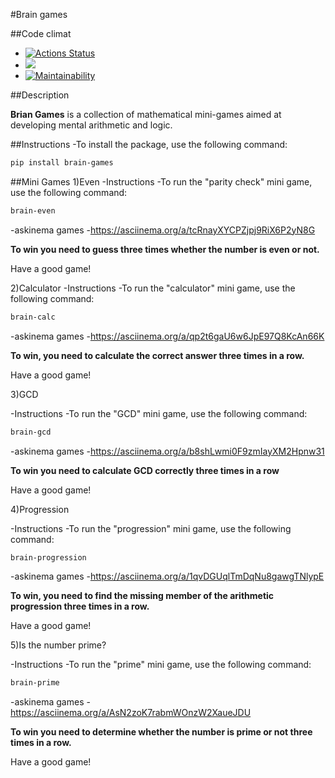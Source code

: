 #Brain games

##Code climat
- [![Actions Status](https://github.com/bebcor/python-project-49/actions/workflows/hexlet-check.yml/badge.svg)](https://github.com/bebcor/python-project-49/actions)
- <a href="https://codeclimate.com/github/bebcor/python-project-49/maintainability"><img src="https://api.codeclimate.com/v1/badges/99d1b9997b0fdebf4996/maintainability" /></a>
- [![Maintainability](https://api.codeclimate.com/v1/badges/99d1b9997b0fdebf4996/maintainability)](https://codeclimate.com/github/bebcor/python-project-49/maintainability)


##Description

**Brian Games** is a collection of mathematical mini-games aimed at developing mental arithmetic and logic.


##Instructions
	-To install the package, use the following command:
```bash
pip install brain-games
```

##Mini Games
1)Even
-Instructions
	-To run the "parity check" mini game, use the following command:

```bash
brain-even
```


-askinema games
	-https://asciinema.org/a/tcRnayXYCPZjpj9RiX6P2yN8G


**To win you need to guess three times whether the number is even or not.**

Have a good game!



2)Calculator
-Instructions
	-To run the "calculator" mini game, use the following command:

```bash
brain-calc
```

-askinema games
	-https://asciinema.org/a/qp2t6gaU6w6JpE97Q8KcAn66K

**To win, you need to calculate the correct answer three times in a row.**

Have a good game!





3)GCD

-Instructions
	-To run the "GCD" mini game, use the following command:

```bash
brain-gcd
```

-askinema games
	-https://asciinema.org/a/b8shLwmi0F9zmIayXM2Hpnw31

**To win you need to calculate GCD correctly three times in a row**

Have a good game!



4)Progression 

-Instructions
	-To run the "progression" mini game, use the following command:
```bash
brain-progression
```

-askinema games
	-https://asciinema.org/a/1qvDGUqlTmDqNu8gawgTNlypE

**To win, you need to find the missing member of the arithmetic progression three times in a row.**

Have a good game!






5)Is the number prime?

-Instructions
	-To run the "prime" mini game, use the following command:

```bash
brain-prime
```

-askinema games
	-https://asciinema.org/a/AsN2zoK7rabmWOnzW2XaueJDU

**To win you need to determine whether the number is prime or not three times in a row.**

Have a good game!
